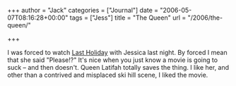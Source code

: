 +++
author = "Jack"
categories = ["Journal"]
date = "2006-05-07T08:16:28+00:00"
tags = ["Jess"]
title = "The Queen"
url = "/2006/the-queen/"

+++

I was forced to watch [Last Holiday][1] with Jessica last night. By forced I mean that she said "Please!?" It's nice when you just know a movie is going to suck &#8211; and then doesn't. Queen Latifah totally saves the thing. I like her, and other than a contrived and misplaced ski hill scene, I liked the movie. 

[1]: <http://www.rottentomatoes.com/m/10004662-last_holiday/>